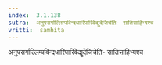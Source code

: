 ```yaml
---
index:  3.1.138
sutra:  अनुपसर्गाल्लिम्पविन्दधारिपारिवेद्युदेजिचेति- सातिसाहिभ्यश्च
vritti:  samhita 
---
```


अनुपसर्गाल्लिम्पविन्दधारिपारिवेद्युदेजिचेति- सातिसाहिभ्यश्च

